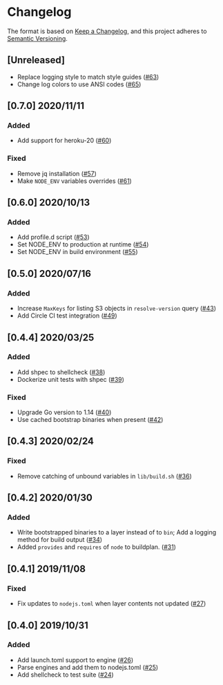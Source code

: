 # Changelog
The format is based on [Keep a Changelog](https://keepachangelog.com/en/1.0.0/),
and this project adheres to [Semantic Versioning](https://semver.org/spec/v2.0.0.html).

## [Unreleased]
- Replace logging style to match style guides ([#63](https://github.com/heroku/nodejs-engine-buildpack/pull/63))
- Change log colors to use ANSI codes ([#65](https://github.com/heroku/nodejs-engine-buildpack/pull/65))

## [0.7.0] 2020/11/11
### Added
- Add support for heroku-20 ([#60](https://github.com/heroku/nodejs-engine-buildpack/pull/60))

### Fixed
- Remove jq installation ([#57](https://github.com/heroku/nodejs-engine-buildpack/pull/57))
- Make `NODE_ENV` variables overrides ([#61](https://github.com/heroku/nodejs-engine-buildpack/pull/61))

## [0.6.0] 2020/10/13
### Added
- Add profile.d script ([#53](https://github.com/heroku/nodejs-engine-buildpack/pull/53))
- Set NODE_ENV to production at runtime ([#54](https://github.com/heroku/nodejs-engine-buildpack/pull/54))
- Set NODE_ENV in build environment ([#55](https://github.com/heroku/nodejs-engine-buildpack/pull/55))

## [0.5.0] 2020/07/16
### Added
- Increase `MaxKeys` for listing S3 objects in `resolve-version` query ([#43](https://github.com/heroku/nodejs-engine-buildpack/pull/43))
- Add Circle CI test integration ([#49](https://github.com/heroku/nodejs-engine-buildpack/pull/49))

## [0.4.4] 2020/03/25
### Added
- Add shpec to shellcheck ([#38](https://github.com/heroku/nodejs-engine-buildpack/pull/38))
- Dockerize unit tests with shpec ([#39](https://github.com/heroku/nodejs-engine-buildpack/pull/39))

### Fixed
- Upgrade Go version to 1.14 ([#40](https://github.com/heroku/nodejs-engine-buildpack/pull/40))
- Use cached bootstrap binaries when present ([#42](https://github.com/heroku/nodejs-engine-buildpack/pull/42))

## [0.4.3] 2020/02/24
### Fixed
- Remove catching of unbound variables in `lib/build.sh` ([#36](https://github.com/heroku/nodejs-engine-buildpack/pull/36))

## [0.4.2] 2020/01/30
### Added
- Write bootstrapped binaries to a layer instead of to `bin`; Add a logging method for build output ([#34](https://github.com/heroku/nodejs-engine-buildpack/pull/34))
- Added `provides` and `requires` of `node` to buildplan. ([#31](https://github.com/heroku/nodejs-engine-buildpack/pull/31))

## [0.4.1] 2019/11/08
### Fixed
- Fix updates to `nodejs.toml` when layer contents not updated ([#27](https://github.com/heroku/nodejs-engine-buildpack/pull/27))

## [0.4.0] 2019/10/31
### Added
- Add launch.toml support to engine ([#26](https://github.com/heroku/nodejs-engine-buildpack/pull/26))
- Parse engines and add them to nodejs.toml ([#25](https://github.com/heroku/nodejs-engine-buildpack/pull/25))
- Add shellcheck to test suite ([#24](https://github.com/heroku/nodejs-engine-buildpack/pull/24))
